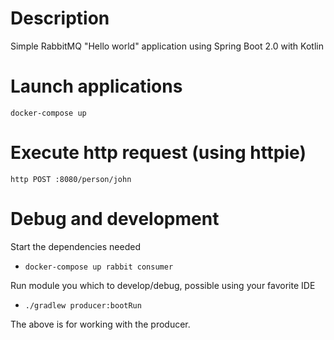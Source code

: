 # Description
Simple RabbitMQ "Hello world" application using Spring Boot 2.0 with Kotlin

# Launch applications
```docker-compose up```

# Execute http request (using httpie)
```http POST :8080/person/john```

# Debug and development
Start the dependencies needed
- ```docker-compose up rabbit consumer```

Run module you which to develop/debug, possible using your favorite IDE
- ```./gradlew producer:bootRun```

The above is for working with the producer.
